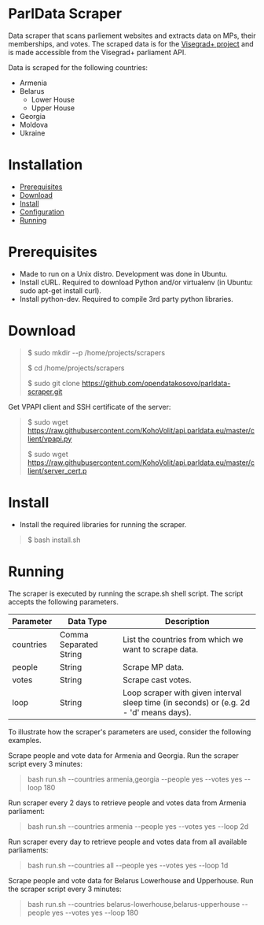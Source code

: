 # ParlData Scraper
Data scraper that scans parliement websites and extracts data on MPs, their memberships, and votes. The scraped data is for the [Visegrad+ project](http://parldata.eu/) and is made accessible from the Visegrad+ parliament API.

Data is scraped for the following countries:
- Armenia
- Belarus
  - Lower House
  - Upper House
- Georgia
- Moldova
- Ukraine

# Installation
- [Prerequisites](#prerequisites)
- [Download](#download)
- [Install](#install)
- [Configuration](#configuration)
- [Running](#running)

# Prerequisites
- Made to run on a Unix distro. Development was done in Ubuntu.
- Install cURL. Required to download Python and/or virtualenv (in Ubuntu: sudo apt-get install curl).
- Install python-dev. Required to compile 3rd party python libraries.

# Download
>$ sudo mkdir --p /home/projects/scrapers
>
>$ cd /home/projects/scrapers
>
>$ sudo git clone https://github.com/opendatakosovo/parldata-scraper.git

Get VPAPI client and SSH certificate of the server:

> $ sudo wget https://raw.githubusercontent.com/KohoVolit/api.parldata.eu/master/client/vpapi.py
>
> $ sudo wget https://raw.githubusercontent.com/KohoVolit/api.parldata.eu/master/client/server_cert.p

# Install
- Install the required libraries for running the scraper.

> $ bash install.sh

# Running
The scraper is executed by running the scrape.sh shell script. The script accepts the following parameters.

| Parameter    | Data Type              | Description                                                |
| -------------|------------------------|------------------------------------------------------------|
| countries    | Comma Separated String | List the countries from which we want to scrape data.      |
| people       | String                | Scrape MP data.                                            |
| votes        | String                | Scrape cast votes.                                       |
| loop         | String                | Loop scraper with given interval sleep time (in seconds) or (e.g. 2d - 'd' means days).  |

To illustrate how the scraper's parameters are used, consider the following examples.

Scrape people and vote data for Armenia and Georgia. Run the scraper script every 3 minutes:
>bash run.sh --countries armenia,georgia --people yes --votes yes --loop 180

Run scraper every 2 days to retrieve people and votes data from Armenia parliament:
>bash run.sh --countries armenia --people yes --votes yes --loop 2d

Run scraper every day to retrieve people and votes data from all available parliaments:
>bash run.sh --countries all --people yes --votes yes --loop 1d

Scrape people and vote data for Belarus Lowerhouse and Upperhouse. Run the scraper script every 3 minutes:
>bash run.sh --countries belarus-lowerhouse,belarus-upperhouse --people yes --votes yes --loop 180
